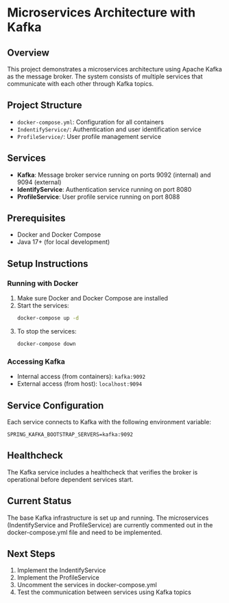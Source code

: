# Microservices Architecture with Kafka

## Overview

This project demonstrates a microservices architecture using Apache Kafka as the message broker. The system consists of multiple services that communicate with each other through Kafka topics.

## Project Structure

- `docker-compose.yml`: Configuration for all containers
- `IndentifyService/`: Authentication and user identification service
- `ProfileService/`: User profile management service

## Services

- **Kafka**: Message broker service running on ports 9092 (internal) and 9094 (external)
- **IdentifyService**: Authentication service running on port 8080
- **ProfileService**: User profile service running on port 8088

## Prerequisites

- Docker and Docker Compose
- Java 17+ (for local development)

## Setup Instructions

### Running with Docker

1. Make sure Docker and Docker Compose are installed
2. Start the services:
   ```bash
   docker-compose up -d
   ```
3. To stop the services:
   ```bash
   docker-compose down
   ```

### Accessing Kafka

- Internal access (from containers): `kafka:9092`
- External access (from host): `localhost:9094`

## Service Configuration

Each service connects to Kafka with the following environment variable:

```
SPRING_KAFKA_BOOTSTRAP_SERVERS=kafka:9092
```

## Healthcheck

The Kafka service includes a healthcheck that verifies the broker is operational before dependent services start.

## Current Status

The base Kafka infrastructure is set up and running. The microservices (IndentifyService and ProfileService) are currently commented out in the docker-compose.yml file and need to be implemented.

## Next Steps

1. Implement the IndentifyService
2. Implement the ProfileService
3. Uncomment the services in docker-compose.yml
4. Test the communication between services using Kafka topics
